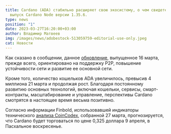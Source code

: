 ```yaml
---
title: Cardano (ADA) стабильно расширяет свою экосистему, о чем свидетельствует
  выпуск Cardano Node версии 1.35.6.
type: news
position: "1"
date: 2023-03-27T16:20:00+03:00
author: Владимир Матвеев
img: /images/news/adobestock-513059759-editorial-use-only.jpeg
cat: Новости
---
```

Как сказано в сообщении, данное [обновление](https://finbold.com/key-cardano-upgrade-goes-live-sending-ada-price-soaring/), выпущенное 16 марта, прежде всего, ориентировано на поддержку P2P, повышение устойчивости сети и развитие ее основной сети. 

Кроме того, количество кошельков ADA увеличилось, превысив 4 миллиона 21 марта и продолжая  рост. Благодаря постоянному развитию основных технологий, включая кошельки, сервисы, смарт-контракты, масштабирование и управление, перспективы Cardano смотрятся в настоящее время весьма позитивно. 

Согласно информации Finbold, использовавшей индикаторы технического [анализа CoinCodex](https://finbold.com/guide/technical-analysis/), собранной 27 марта, прогнозируется, что Cardano будет торговаться по цене 0,325 доллара 9 апреля, в Пасхальное воскресенье.